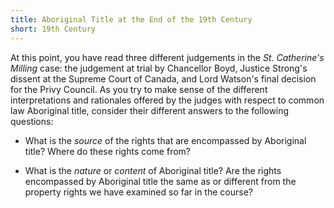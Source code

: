 ```yaml
---
title: Aboriginal Title at the End of the 19th Century
short: 19th Century
---
```



At this point, you have read three different judgements in the *St. Catherine's Milling* case: the judgement at trial by Chancellor Boyd, Justice Strong's dissent at the Supreme Court of Canada, and Lord Watson's final decision for the Privy Council. As you try to make sense of the different interpretations and rationales offered by the judges with respect to common law Aboriginal title, consider their different answers to the following questions:

- What is the *source* of the rights that are encompassed by Aboriginal title? Where do these rights come from?

- What is the *nature* or *content* of Aboriginal title? Are the rights encompassed by Aboriginal title the same as or different from the property rights we have examined so far in the course? 
